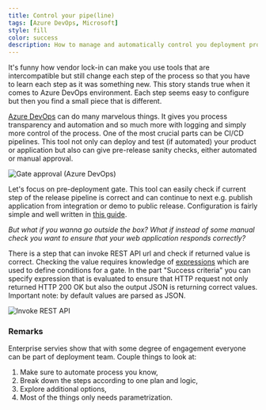 ```yaml
---
title: Control your pipe(line)
tags: [Azure DevOps, Microsoft]
style: fill
color: success
description: How to manage and automatically control you deployment process using enterprise tools.
---
```


It's funny how vendor lock-in can make you use tools that are intercompatible but still change each step of the process so that you have to learn each step as it was something new. This story stands true when it comes to Azure DevOps environment. Each step seems easy to configure but then you find a small piece that is different.

[Azure DevOps](https://azure.microsoft.com/pl-pl/services/devops/) can do many marvelous things. It gives you process transparency and automation and so much more with logging and simply more control of the process. One of the most crucial parts can be CI/CD pipelines. This tool not only can deploy and test (if automated) your product or application but also can give pre-release sanity checks, either automated or manual approval.

![Gate approval (Azure DevOps)](https://docs.microsoft.com/en-us/azure/devops/pipelines/release/_img/deploy-using-approvals/gates-01.png?view=azure-devops)

Let's focus on pre-deployment gate. This tool can easily check if current step of the release pipeline is correct and can continue to next e.g. publish application from integration or demo to public release. Configuration is fairly simple and well written in [this guide](https://docs.microsoft.com/en-us/azure/devops/pipelines/release/deploy-using-approvals?view=azure-devops).

*But what if you wanna go outside the box? What if instead of some manual check you want to ensure that your web application responds correctly?*

There is a step that can invoke REST API url and check if returned value is correct. Checking the value requires knowledge of [expressions](https://docs.microsoft.com/en-us/azure/devops/pipelines/process/expressions?view=azure-devops) which are used to define conditions for a gate. In the part "Success criteria" you can specify expression that is evaluated to ensure that HTTP request not only returned HTTP 200 OK but also the output JSON is returning correct values. Important note: by default values are parsed as JSON.

![Invoke REST API](https://docs.microsoft.com/en-us/azure/devops/pipelines/tasks/utility/_img/invoke-rest-api-task.png?view=azure-devops)

### Remarks

Enterprise servies show that with some degree of engagement everyone can be part of deployment team. Couple things to look at:
1. Make sure to automate process you know,
2. Break down the steps according to one plan and logic,
3. Explore additional options,
4. Most of the things only needs parametrization.